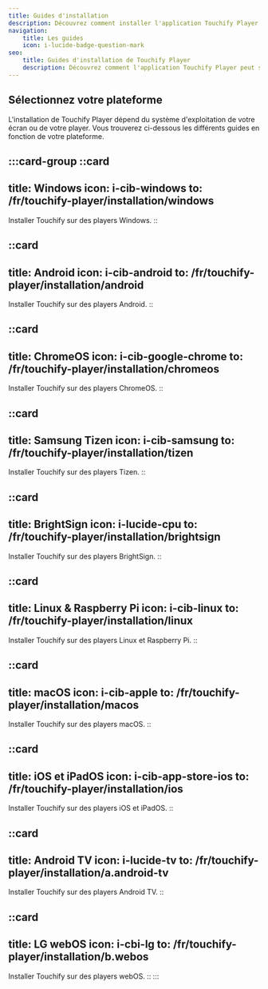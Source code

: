 ```yaml
---
title: Guides d'installation
description: Découvrez comment installer l'application Touchify Player sur tous vos écrans
navigation:
    title: Les guides
    icon: i-lucide-badge-question-mark
seo:
    title: Guides d'installation de Touchify Player
    description: Découvrez comment l'application Touchify Player peut s'installer sur tout type d'écrans, quel que soit le format ou le système d'exploitation
---
```


## Sélectionnez votre plateforme

L'installation de Touchify Player dépend du système d'exploitation de votre écran ou de votre player.
Vous trouverez ci-dessous les différents guides en fonction de votre plateforme.

:::card-group
  ::card
  ---
  title: Windows
  icon: i-cib-windows
  to: /fr/touchify-player/installation/windows
  ---
  Installer Touchify sur des players Windows.
  ::

  ::card
  ---
  title: Android
  icon: i-cib-android
  to: /fr/touchify-player/installation/android
  ---
  Installer Touchify sur des players Android.
  ::
  
  ::card
  ---
  title: ChromeOS
  icon: i-cib-google-chrome
  to: /fr/touchify-player/installation/chromeos
  ---
  Installer Touchify sur des players ChromeOS.
  ::
  
  ::card
  ---
  title: Samsung Tizen
  icon: i-cib-samsung
  to: /fr/touchify-player/installation/tizen
  ---
  Installer Touchify sur des players Tizen.
  ::
  
  ::card
  ---
  title: BrightSign
  icon: i-lucide-cpu
  to: /fr/touchify-player/installation/brightsign
  ---
  Installer Touchify sur des players BrightSign.
  ::

  ::card
  ---
  title: Linux & Raspberry Pi
  icon: i-cib-linux
  to: /fr/touchify-player/installation/linux
  ---
  Installer Touchify sur des players Linux et Raspberry Pi.
  ::

  ::card
  ---
  title: macOS
  icon: i-cib-apple
  to: /fr/touchify-player/installation/macos
  ---
  Installer Touchify sur des players macOS.
  ::

  ::card
  ---
  title: iOS et iPadOS
  icon: i-cib-app-store-ios
  to: /fr/touchify-player/installation/ios
  ---
  Installer Touchify sur des players iOS et iPadOS.
  ::

  ::card
  ---
  title: Android TV
  icon: i-lucide-tv
  to: /fr/touchify-player/installation/a.android-tv
  ---
  Installer Touchify sur des players Android TV.
  ::

  ::card
  ---
  title: LG webOS
  icon: i-cbi-lg
  to: /fr/touchify-player/installation/b.webos
  ---
  Installer Touchify sur des players webOS.
  ::
:::
